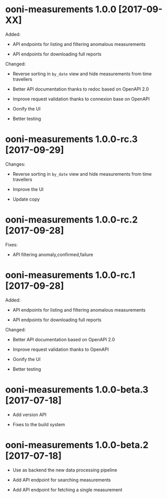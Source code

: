 # ooni-measurements 1.0.0 [2017-09-XX]

Added:

* API endpoints for listing and filtering anomalous measurements

* API endpoints for downloading full reports

Changed:

* Reverse sorting in `by_date` view and hide measurements from time travellers

* Better API documentation thanks to redoc based on OpenAPI 2.0

* Improve request validation thanks to connexion base on OpenAPI

* Oonify the UI

* Better testing


# ooni-measurements 1.0.0-rc.3 [2017-09-29]

Changes:
* Reverse sorting in `by_date` view and hide measurements from time travellers

* Improve the UI

* Update copy

# ooni-measurements 1.0.0-rc.2 [2017-09-28]

Fixes:
* API filtering anomaly,confirmed,failure

# ooni-measurements 1.0.0-rc.1 [2017-09-28]

Added:

* API endpoints for listing and filtering anomalous measurements

* API endpoints for downloading full reports

Changed:

* Better API documentation based on OpenAPI 2.0

* Improve request validation thanks to OpenAPI

* Oonify the UI

* Better testing

# ooni-measurements 1.0.0-beta.3 [2017-07-18]

* Add version API

* Fixes to the build system

# ooni-measurements 1.0.0-beta.2 [2017-07-18]

* Use as backend the new data processing pipeline

* Add API endpoint for searching measurements

* Add API endpoint for fetching a single measurement

